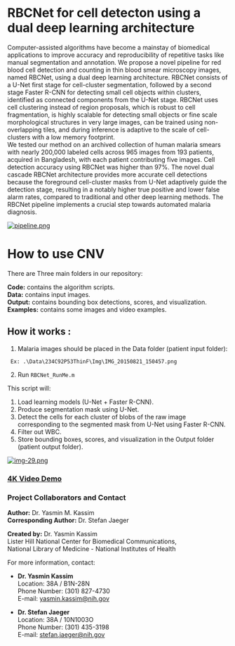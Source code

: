 # RBCNet for cell detecton using  a  dual deep learning architecture
Computer-assisted algorithms have become a mainstay of biomedical applications to improve accuracy and reproducibility of repetitive tasks like manual segmentation and annotation. We propose a novel pipeline for red blood cell detection and counting in thin blood smear microscopy images, named RBCNet, using a dual deep learning architecture. RBCNet consists of a  U-Net first stage for cell-cluster segmentation, followed by a second stage Faster R-CNN for detecting small cell objects within clusters, identified as connected components from the U-Net stage. RBCNet uses cell clustering instead of region proposals, which is robust to cell fragmentation, is highly scalable for detecting small objects or fine scale morphological structures in very large images, can be trained using non-overlapping tiles, and during inference is adaptive to the scale of cell-clusters with a low memory footprint.   
We tested our method on an archived collection of human malaria smears with nearly 200,000 labeled cells across 965 images from 193 patients, acquired in Bangladesh, with each patient contributing five images. Cell detection accuracy using RBCNet was higher than 97%.
The novel dual cascade RBCNet architecture provides more accurate cell detections because the foreground cell-cluster masks from U-Net adaptively guide the detection stage, resulting in a notably higher true positive and lower false alarm rates, compared to traditional and other deep learning methods. The RBCNet pipeline implements a crucial step towards automated malaria diagnosis. 

[![pipeline.png](https://i.postimg.cc/SxZcvCZV/pipeline.png)](https://postimg.cc/xXzkkJVb)

# How to use CNV

There are Three main folders in our repository:

**Code:** contains the algorithm scripts.   
**Data:** contains input images.   
**Output:** contains bounding box detections, scores, and visualization.   
**Examples:** contains some images and video examples.   


## How it works :  

1. Malaria images should be placed in the Data folder (patient input folder):

``` Ex: .\Data\234C92P53ThinF\Img\IMG_20150821_150457.png```

2. Run ```RBCNet_RunMe.m```

This script will:
1. Load learning models (U-Net + Faster R-CNN).  
2. Produce segmentation mask using U-Net.  
3. Detect the cells for each cluster of blobs of the raw image corresponding to the segmented mask from U-Net using Faster R-CNN.  
4. Filter out WBC. 
5. Store bounding boxes, scores, and visualization in the Output folder (patient output folder).  

[![img-29.png](https://i.postimg.cc/LsCMjpPs/img-29.png)](https://postimg.cc/B8KyGRMW)
### [4K Video Demo](http://www.youtube.com/watch?v=--mDaNat03Y "RBCNet")

### Project Collaborators and Contact

**Author:** Dr. Yasmin M. Kassim    
**Corresponding Author:** Dr. Stefan Jaeger


**Created by:** Dr. Yasmin Kassim  
Lister Hill National Center for Biomedical Communications,  
National Library of Medicine - National Institutes of Health

For more information, contact:

* **Dr. Yasmin Kassim**  
Location:  38A / B1N-28N  
Phone Number: (301) 827-4730  
E-mail: yasmin.kassim@nih.gov  


* **Dr. Stefan Jaeger**  
Location:  38A / 10N1003O  
Phone Number: (301) 435-3198  
E-mail: stefan.jaeger@nih.gov


